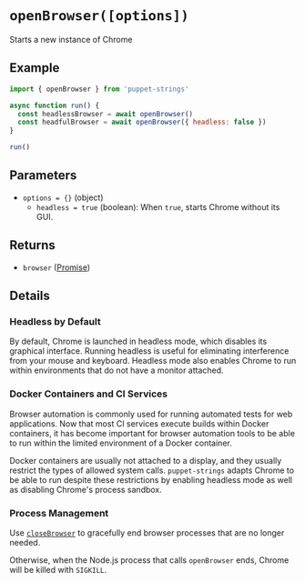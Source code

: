 # `openBrowser([options])`
Starts a new instance of Chrome

## Example
```js
import { openBrowser } from 'puppet-strings'

async function run() {
  const headlessBrowser = await openBrowser()
  const headfulBrowser = await openBrowser({ headless: false })
}

run()
```

## Parameters
* `options = {}` (object)
  * `headless = true` (boolean): When `true`, starts Chrome without its GUI.

## Returns
* `browser` ([Promise<Browser>](../../interface#browser-object))

## Details

### Headless by Default
By default, Chrome is launched in headless mode, which disables its graphical
interface. Running headless is useful for eliminating interference from your
mouse and keyboard. Headless mode also enables Chrome to run within environments
that do not have a monitor attached.

### Docker Containers and CI Services
Browser automation is commonly used for running automated tests for web
applications. Now that most CI services execute builds within Docker
containers, it has become important for browser automation tools to be able to
run within the limited environment of a Docker container.

Docker containers are usually not attached to a display, and they usually
restrict the types of allowed system calls. `puppet-strings` adapts Chrome to
be able to run despite these restrictions by enabling headless mode as well as
disabling Chrome's process sandbox.

### Process Management
Use [`closeBrowser`](../close-browser) to gracefully end browser processes that
are no longer needed.

Otherwise, when the Node.js process that calls `openBrowser` ends, Chrome will
be killed with `SIGKILL`.
